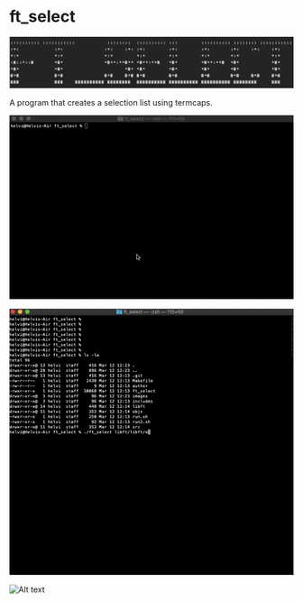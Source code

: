 # ft_select

![logo](/images/ft_select.png)


A program that creates a selection list using termcaps.


![Alt text](images/rm.gif)

![Alt text](images/resize.gif)

![Alt text](suspend/rm.gif)
